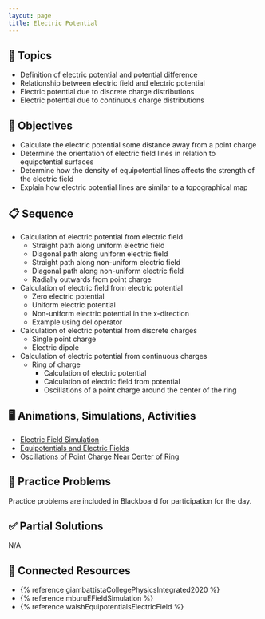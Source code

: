 ```yaml
---
layout: page
title: Electric Potential
---
```


## 🔖 Topics

* Definition of electric potential and potential difference
* Relationship between electric field and electric potential
* Electric potential due to discrete charge distributions
* Electric potential due to continuous charge distributions

## 🎯 Objectives

* Calculate the electric potential some distance away from a point charge
* Determine the orientation of electric field lines in relation to equipotential surfaces
* Determine how the density of equipotential lines affects the strength of the electric field
* Explain how electric potential lines are similar to a topographical map

## 📋 Sequence

* Calculation of electric potential from electric field
  * Straight path along uniform electric field
  * Diagonal path along uniform electric field
  * Straight path along non-uniform electric field
  * Diagonal path along non-uniform electric field
  * Radially outwards from point charge
* Calculation of electric field from electric potential
  * Zero electric potential
  * Uniform electric potential
  * Non-uniform electric potential in the x-direction
  * Example using del operator
* Calculation of electric potential from discrete charges
  * Single point charge
  * Electric dipole
* Calculation of electric potential from continuous charges
  * Ring of charge
    * Calculation of electric potential
    * Calculation of electric field from potential
    * Oscillations of a point charge around the center of the ring

## 🖥️ Animations, Simulations, Activities

* [Electric Field Simulation](https://icphysweb.z13.web.core.windows.net/simulation.html)
* [Equipotentials and Electric Fields](https://ophysics.com/em9.html)
* [Oscillations of Point Charge Near Center of Ring](https://www.tychos.org/en/scenarios/aOwmVl)

## 📝 Practice Problems

Practice problems are included in Blackboard for participation for the day.

## ✅ Partial Solutions

N/A

## 📘 Connected Resources

* {% reference giambattistaCollegePhysicsIntegrated2020 %}
* {% reference mburuEFieldSimulation %}
* {% reference walshEquipotentialsElectricField %}
